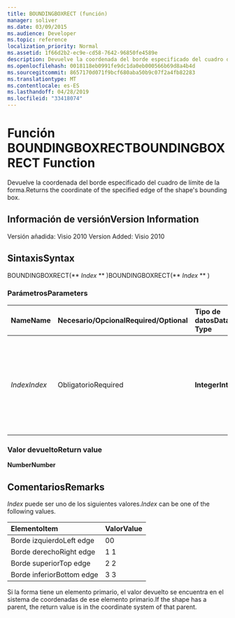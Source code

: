 ```yaml
---
title: BOUNDINGBOXRECT (función)
manager: soliver
ms.date: 03/09/2015
ms.audience: Developer
ms.topic: reference
localization_priority: Normal
ms.assetid: 1f66d2b2-ec9e-cd58-7642-96850fe4589e
description: Devuelve la coordenada del borde especificado del cuadro de límite de la forma.
ms.openlocfilehash: 0018118eb0991fe9dc1da0eb000566b69d8a4b4d
ms.sourcegitcommit: 8657170d071f9bcf680aba50b9c07f2a4fb82283
ms.translationtype: MT
ms.contentlocale: es-ES
ms.lasthandoff: 04/28/2019
ms.locfileid: "33418074"
---
```

# <a name="boundingboxrect-function"></a><span data-ttu-id="2359a-103">Función BOUNDINGBOXRECT</span><span class="sxs-lookup"><span data-stu-id="2359a-103">BOUNDINGBOXRECT Function</span></span>

<span data-ttu-id="2359a-104">Devuelve la coordenada del borde especificado del cuadro de límite de la forma.</span><span class="sxs-lookup"><span data-stu-id="2359a-104">Returns the coordinate of the specified edge of the shape's bounding box.</span></span>
  
## <a name="version-information"></a><span data-ttu-id="2359a-105">Información de versión</span><span class="sxs-lookup"><span data-stu-id="2359a-105">Version Information</span></span>

<span data-ttu-id="2359a-106">Versión añadida: Visio 2010
</span><span class="sxs-lookup"><span data-stu-id="2359a-106">Version Added: Visio 2010</span></span> 
  
## <a name="syntax"></a><span data-ttu-id="2359a-107">Sintaxis</span><span class="sxs-lookup"><span data-stu-id="2359a-107">Syntax</span></span>

<span data-ttu-id="2359a-108">BOUNDINGBOXRECT(\*\* *Index* \*\* )</span><span class="sxs-lookup"><span data-stu-id="2359a-108">BOUNDINGBOXRECT(\*\* *Index* \*\* )</span></span> 
  
### <a name="parameters"></a><span data-ttu-id="2359a-109">Parámetros</span><span class="sxs-lookup"><span data-stu-id="2359a-109">Parameters</span></span>

|<span data-ttu-id="2359a-110">**Name**</span><span class="sxs-lookup"><span data-stu-id="2359a-110">**Name**</span></span>|<span data-ttu-id="2359a-111">**Necesario/Opcional**</span><span class="sxs-lookup"><span data-stu-id="2359a-111">**Required/Optional**</span></span>|<span data-ttu-id="2359a-112">**Tipo de datos**</span><span class="sxs-lookup"><span data-stu-id="2359a-112">**Data Type**</span></span>|<span data-ttu-id="2359a-113">**Descripción**</span><span class="sxs-lookup"><span data-stu-id="2359a-113">**Description**</span></span>|
|:-----|:-----|:-----|:-----|
| <span data-ttu-id="2359a-114">_Index_</span><span class="sxs-lookup"><span data-stu-id="2359a-114">_Index_</span></span> <br/> |<span data-ttu-id="2359a-115">Obligatorio</span><span class="sxs-lookup"><span data-stu-id="2359a-115">Required</span></span>  <br/> |<span data-ttu-id="2359a-116">**Integer**</span><span class="sxs-lookup"><span data-stu-id="2359a-116">**Integer**</span></span> <br/> |<span data-ttu-id="2359a-117">Borde del cuadro de límite de la forma del cual se va a obtener la coordenada.</span><span class="sxs-lookup"><span data-stu-id="2359a-117">The edge of the shape's bounding box for which to get the coordinate.</span></span> <span data-ttu-id="2359a-118">Vea los comentarios para conocer los posibles valores.</span><span class="sxs-lookup"><span data-stu-id="2359a-118">See Remarks for possible values.</span></span>  <br/> |
   
### <a name="return-value"></a><span data-ttu-id="2359a-119">Valor devuelto</span><span class="sxs-lookup"><span data-stu-id="2359a-119">Return value</span></span>

 <span data-ttu-id="2359a-120">**Number**</span><span class="sxs-lookup"><span data-stu-id="2359a-120">**Number**</span></span>
  
## <a name="remarks"></a><span data-ttu-id="2359a-121">Comentarios</span><span class="sxs-lookup"><span data-stu-id="2359a-121">Remarks</span></span>

 <span data-ttu-id="2359a-122">*Index*  puede ser uno de los siguientes valores.</span><span class="sxs-lookup"><span data-stu-id="2359a-122">*Index*  can be one of the following values.</span></span> 
  
|<span data-ttu-id="2359a-123">**Elemento**</span><span class="sxs-lookup"><span data-stu-id="2359a-123">**Item**</span></span>|<span data-ttu-id="2359a-124">**Valor**</span><span class="sxs-lookup"><span data-stu-id="2359a-124">**Value**</span></span>|
|:-----|:-----|
|<span data-ttu-id="2359a-125">Borde izquierdo</span><span class="sxs-lookup"><span data-stu-id="2359a-125">Left edge</span></span>  <br/> |<span data-ttu-id="2359a-126">0</span><span class="sxs-lookup"><span data-stu-id="2359a-126">0</span></span>  <br/> |
|<span data-ttu-id="2359a-127">Borde derecho</span><span class="sxs-lookup"><span data-stu-id="2359a-127">Right edge</span></span>  <br/> |<span data-ttu-id="2359a-128">1 </span><span class="sxs-lookup"><span data-stu-id="2359a-128">1</span></span>  <br/> |
|<span data-ttu-id="2359a-129">Borde superior</span><span class="sxs-lookup"><span data-stu-id="2359a-129">Top edge</span></span>  <br/> |<span data-ttu-id="2359a-130">2 </span><span class="sxs-lookup"><span data-stu-id="2359a-130">2</span></span>  <br/> |
|<span data-ttu-id="2359a-131">Borde inferior</span><span class="sxs-lookup"><span data-stu-id="2359a-131">Bottom edge</span></span>  <br/> |<span data-ttu-id="2359a-132">3 </span><span class="sxs-lookup"><span data-stu-id="2359a-132">3</span></span>  <br/> |
   
<span data-ttu-id="2359a-133">Si la forma tiene un elemento primario, el valor devuelto se encuentra en el sistema de coordenadas de ese elemento primario.</span><span class="sxs-lookup"><span data-stu-id="2359a-133">If the shape has a parent, the return value is in the coordinate system of that parent.</span></span>
  

